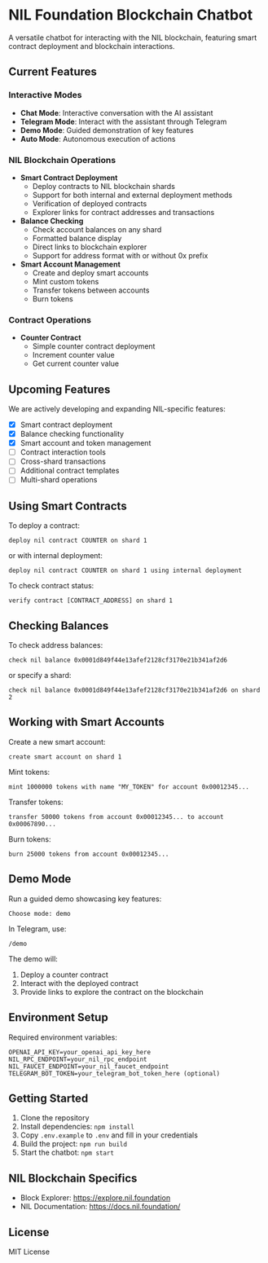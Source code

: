 # NIL Foundation Blockchain Chatbot

A versatile chatbot for interacting with the NIL blockchain, featuring smart contract deployment and blockchain interactions.

## Current Features

### Interactive Modes
- **Chat Mode**: Interactive conversation with the AI assistant
- **Telegram Mode**: Interact with the assistant through Telegram
- **Demo Mode**: Guided demonstration of key features
- **Auto Mode**: Autonomous execution of actions

### NIL Blockchain Operations
- **Smart Contract Deployment**
  * Deploy contracts to NIL blockchain shards
  * Support for both internal and external deployment methods
  * Verification of deployed contracts
  * Explorer links for contract addresses and transactions
- **Balance Checking**
  * Check account balances on any shard
  * Formatted balance display
  * Direct links to blockchain explorer
  * Support for address format with or without 0x prefix
- **Smart Account Management**
  * Create and deploy smart accounts
  * Mint custom tokens
  * Transfer tokens between accounts
  * Burn tokens

### Contract Operations
- **Counter Contract**
  * Simple counter contract deployment
  * Increment counter value
  * Get current counter value

## Upcoming Features

We are actively developing and expanding NIL-specific features:

- [x] Smart contract deployment
- [x] Balance checking functionality
- [x] Smart account and token management
- [ ] Contract interaction tools
- [ ] Cross-shard transactions
- [ ] Additional contract templates
- [ ] Multi-shard operations

## Using Smart Contracts

To deploy a contract:
```
deploy nil contract COUNTER on shard 1
```
or with internal deployment:
```
deploy nil contract COUNTER on shard 1 using internal deployment
```

To check contract status:
```
verify contract [CONTRACT_ADDRESS] on shard 1
```

## Checking Balances

To check address balances:
```
check nil balance 0x0001d849f44e13afef2128cf3170e21b341af2d6
```
or specify a shard:
```
check nil balance 0x0001d849f44e13afef2128cf3170e21b341af2d6 on shard 2
```

## Working with Smart Accounts

Create a new smart account:
```
create smart account on shard 1
```

Mint tokens:
```
mint 1000000 tokens with name "MY_TOKEN" for account 0x00012345...
```

Transfer tokens:
```
transfer 50000 tokens from account 0x00012345... to account 0x00067890...
```

Burn tokens:
```
burn 25000 tokens from account 0x00012345...
```

## Demo Mode

Run a guided demo showcasing key features:
```
Choose mode: demo
```

In Telegram, use:
```
/demo
```

The demo will:
1. Deploy a counter contract
2. Interact with the deployed contract
3. Provide links to explore the contract on the blockchain

## Environment Setup

Required environment variables:
```
OPENAI_API_KEY=your_openai_api_key_here
NIL_RPC_ENDPOINT=your_nil_rpc_endpoint
NIL_FAUCET_ENDPOINT=your_nil_faucet_endpoint
TELEGRAM_BOT_TOKEN=your_telegram_bot_token_here (optional)
```

## Getting Started

1. Clone the repository
2. Install dependencies: `npm install`
3. Copy `.env.example` to `.env` and fill in your credentials
4. Build the project: `npm run build`
5. Start the chatbot: `npm start`

## NIL Blockchain Specifics

- Block Explorer: https://explore.nil.foundation
- NIL Documentation: https://docs.nil.foundation/

## License

MIT License
